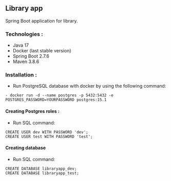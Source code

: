 ## Library app


Spring Boot application for library.

### Technologies : #

- Java 17
- Docker (last stable version)
- Spring Boot 2.7.6
- Maven 3.8.6

### Installation : #

- Run PostgreSQL database with docker by using the following command:

```
- docker run -d --name postgres -p 5432:5432 -e POSTGRES_PASSWORD=YOURPASSWORD postgres:15.1

```

#### Creating Postgres roles :

- Run SQL command:

```
CREATE USER dev WITH PASSWORD 'dev';
CREATE USER test WITH PASSWORD 'test';
```

#### Creating database
- Run SQL command:

```
CREATE DATABASE libraryapp_dev;
CREATE DATABASE libraryapp_test;
```

